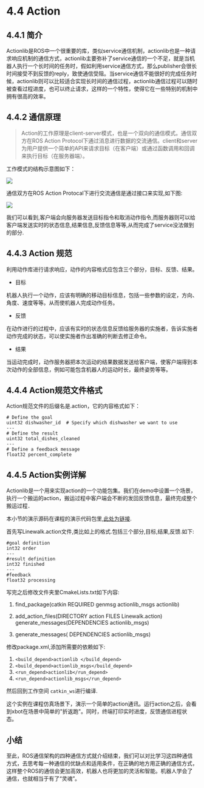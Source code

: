 # 4.4 Action

## 4.4.1 简介
Actionlib是ROS中一个很重要的库，类似service通信机制，actionlib也是一种请求响应机制的通信方式，actionlib主要弥补了service通信的一个不足，就是当机器人执行一个长时间的任务时，假如利用service通信方式，那么publisher会很长时间接受不到反馈的reply，致使通信受阻。当service通信不能很好的完成任务时候，actionlib则可以比较适合实现长时间的通信过程，actionlib通信过程可以随时被查看过程进度，也可以终止请求，这样的一个特性，使得它在一些特别的机制中拥有很高的效率。
## 4.4.2 通信原理
> Action的工作原理是client-server模式，也是一个双向的通信模式。通信双方在ROS Action Protocol下通过消息进行数据的交流通信。client和server为用户提供一个简单的API来请求目标（在客户端）或通过函数调用和回调来执行目标（在服务器端）。 

工作模式的结构示意图如下：

![](../pics/actionlib.png)

通信双方在ROS Action Protocal下进行交流通信是通过接口来实现,如下图:

![](../pics/action_interface.png)

我们可以看到,客户端会向服务器发送目标指令和取消动作指令,而服务器则可以给客户端发送实时的状态信息,结果信息,反馈信息等等,从而完成了service没法做到的部分.


## 4.4.3 Action 规范
利用动作库进行请求响应，动作的内容格式应包含三个部分，目标、反馈、结果。

* 目标

机器人执行一个动作，应该有明确的移动目标信息，包括一些参数的设定，方向、角度、速度等等。从而使机器人完成动作任务。

* 反馈

在动作进行的过程中，应该有实时的状态信息反馈给服务器的实施者，告诉实施者动作完成的状态，可以使实施者作出准确的判断去修正命令。

* 结果

当运动完成时，动作服务器把本次运动的结果数据发送给客户端，使客户端得到本次动作的全部信息，例如可能包含机器人的运动时长，最终姿势等等。

## 4.4.4 Action规范文件格式
Action规范文件的后缀名是.action，它的内容格式如下：

    # Define the goal
    uint32 dishwasher_id  # Specify which dishwasher we want to use
    ---
    # Define the result
    uint32 total_dishes_cleaned
    ---
    # Define a feedback message
    float32 percent_complete

## 4.4.5 Action实例详解
Actionlib是一个用来实现action的一个功能包集。我们在demo中设置一个场景，执行一个搬运的action，搬运过程中客户端会不断的发回反馈信息，最终完成整个搬运过程．

本小节的演示源码在课程的演示代码包里,[此处为链接](https://github.com/sychaichangkun/ROS-Academy-for-Beginners).

首先写Linewalk.action文件,类比如上的格式.包括三个部分,目标,结果,反馈.如下:

    #goal definition
    int32 order
    ---
    #result definition
    int32 finished
    ---
    #feedback
    float32 processing

写完之后修改文件夹里CmakeLists.txt如下内容:

1. find_package(catkin REQUIRED genmsg actionlib_msgs actionlib)

2. add_action_files(DIRECTORY action FILES Linewalk.action) generate_messages(DEPENDENCIES actionlib_msgs)

3. generate_messages(
   DEPENDENCIES
   actionlib_msgs)

修改package.xml,添加所需要的依赖如下:

1.  `<build_depend>actionlib </build_depend> `
2.  `<build_depend>actionlib_msgs</build_depend>`
3.  `<run_depend>actionlib</run_depend> `
4.  `<run_depend>actionlib_msgs</run_depend>`

然后回到工作空间 `catkin_ws`进行编译.

这个实例在课程仿真场景下，演示一个简单的action通讯。运行action之后，会看到xbot在场景中简单的"折返跑"。同时，终端打印实时进度，反馈通信进程状态。


## 小结
至此，ROS通信架构的四种通信方式就介绍结束，我们可以对比学习这四种通信方式，去思考每一种通信的优缺点和适用条件，在正确的地方用正确的通信方式，这样整个ROS的通信会更加高效，机器人也将更加的灵活和智能。机器人学会了通信，也就相当于有了“灵魂”。